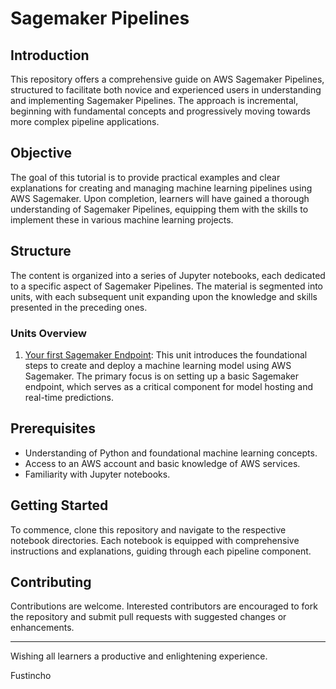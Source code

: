 # Sagemaker Pipelines

## Introduction

This repository offers a comprehensive guide on AWS Sagemaker Pipelines, structured to facilitate both novice and experienced users in understanding and implementing Sagemaker Pipelines. The approach is incremental, beginning with fundamental concepts and progressively moving towards more complex pipeline applications.

## Objective

The goal of this tutorial is to provide practical examples and clear explanations for creating and managing machine learning pipelines using AWS Sagemaker. Upon completion, learners will have gained a thorough understanding of Sagemaker Pipelines, equipping them with the skills to implement these in various machine learning projects.

## Structure

The content is organized into a series of Jupyter notebooks, each dedicated to a specific aspect of Sagemaker Pipelines. The material is segmented into units, with each subsequent unit expanding upon the knowledge and skills presented in the preceding ones.

### Units Overview

1. [Your first Sagemaker Endpoint](unit_1.ipynb): This unit introduces the foundational steps to create and deploy a machine learning model using AWS Sagemaker. The primary focus is on setting up a basic Sagemaker endpoint, which serves as a critical component for model hosting and real-time predictions.

## Prerequisites

- Understanding of Python and foundational machine learning concepts.
- Access to an AWS account and basic knowledge of AWS services.
- Familiarity with Jupyter notebooks.

## Getting Started

To commence, clone this repository and navigate to the respective notebook directories. Each notebook is equipped with comprehensive instructions and explanations, guiding through each pipeline component.

## Contributing

Contributions are welcome. Interested contributors are encouraged to fork the repository and submit pull requests with suggested changes or enhancements.

---

Wishing all learners a productive and enlightening experience.

Fustincho
